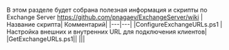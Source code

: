 В этом разделе будет собрана полезная информация и скрипты по Exchange Server https://github.com/pnagaev/ExchangeServer/wiki
|Название скрипта| Комментарий|
|---|---|
|ConfigureExchangeURLs.ps1 | Настройка внешних и внутренних URL для подключения клиентов| 
|GetExchangeURLs.ps1||
|||

